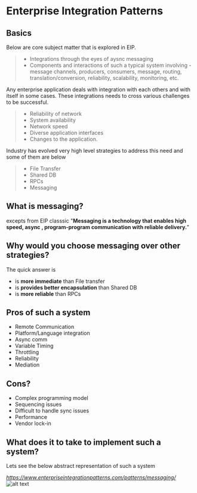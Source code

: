 # Enterprise Integration Patterns
## Basics
Below are core subject matter that is explored in EIP.<br>
> * Integrations through the eyes of aysnc messaging
> * Components and interactions of such a typical system involving - message channels, producers, consumers, message, routing, translation/conversion, reliability, scalability, monitoring, etc.

Any enterprise application deals with integration with each others and with itself in some cases. These integrations needs to cross various challenges to be successful.
> * Reliability of network
> * System availability
> * Network speed
> * Diverse application interfaces
> * Changes to the application.

Industry has evolved very high level strategies to address this need and some of them are below
> * File Transfer
> * Shared DB
> * RPCs
> * Messaging

## What is messaging?
excepts from EIP classsic "**Messaging is a technology that enables high speed, async , program-program communication with reliable delivery.**"

## Why would you choose messaging over other strategies?
The quick answer is <br>
- is **more immediate** than File transfer
- is **provides better encapsulation** than Shared DB
- is **more reliable** than RPCs

## Pros of such a system
- Remote Communication
- Platform/Language integration
- Async comm
- Variable Timing
- Throttling
- Reliability
- Mediation

## Cons?
- Complex programming model
- Sequencing issues
- Difficult to handle sync issues
- Performance
- Vendor lock-in

## What does it to take to implement such a system?
Lets see the below abstract representation of such a system 

*https://www.enterpriseintegrationpatterns.com/patterns/messaging/*
![alt text][logo]

[logo]: https://github.com/gearuprepo/technotes/raw/master/IT/Architecture/eaiflow.png "Logo Title Text 2"
